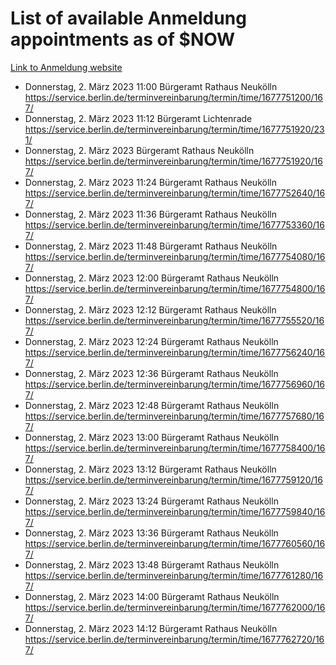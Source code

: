 # List of available Anmeldung appointments as of $NOW
[Link to Anmeldung website](https://service.berlin.de/terminvereinbarung/termin/tag.php?termin=1&anliegen[]=120686&dienstleisterlist=122210,122217,327316,122219,327312,122227,327314,122231,327346,122243,327348,122254,122252,329742,122260,329745,122262,329748,122271,327278,122273,327274,122277,327276,330436,122280,327294,122282,327290,122284,327292,122291,327270,122285,327266,122286,327264,122296,327268,150230,329760,122297,327286,122294,327284,122312,329763,122314,329775,122304,327330,122311,327334,122309,327332,317869,122281,327352,122279,329772,122283,122276,327324,122274,327326,122267,329766,122246,327318,122251,327320,122257,327322,122208,327298,122226,327300&herkunft=http%3A%2F%2Fservice.berlin.de%2Fdienstleistung%2F120686%2F)
- Donnerstag, 2. März 2023 11:00 Bürgeramt Rathaus Neukölln https://service.berlin.de/terminvereinbarung/termin/time/1677751200/167/
- Donnerstag, 2. März 2023 11:12 Bürgeramt Lichtenrade https://service.berlin.de/terminvereinbarung/termin/time/1677751920/231/
- Donnerstag, 2. März 2023  Bürgeramt Rathaus Neukölln https://service.berlin.de/terminvereinbarung/termin/time/1677751920/167/
- Donnerstag, 2. März 2023 11:24 Bürgeramt Rathaus Neukölln https://service.berlin.de/terminvereinbarung/termin/time/1677752640/167/
- Donnerstag, 2. März 2023 11:36 Bürgeramt Rathaus Neukölln https://service.berlin.de/terminvereinbarung/termin/time/1677753360/167/
- Donnerstag, 2. März 2023 11:48 Bürgeramt Rathaus Neukölln https://service.berlin.de/terminvereinbarung/termin/time/1677754080/167/
- Donnerstag, 2. März 2023 12:00 Bürgeramt Rathaus Neukölln https://service.berlin.de/terminvereinbarung/termin/time/1677754800/167/
- Donnerstag, 2. März 2023 12:12 Bürgeramt Rathaus Neukölln https://service.berlin.de/terminvereinbarung/termin/time/1677755520/167/
- Donnerstag, 2. März 2023 12:24 Bürgeramt Rathaus Neukölln https://service.berlin.de/terminvereinbarung/termin/time/1677756240/167/
- Donnerstag, 2. März 2023 12:36 Bürgeramt Rathaus Neukölln https://service.berlin.de/terminvereinbarung/termin/time/1677756960/167/
- Donnerstag, 2. März 2023 12:48 Bürgeramt Rathaus Neukölln https://service.berlin.de/terminvereinbarung/termin/time/1677757680/167/
- Donnerstag, 2. März 2023 13:00 Bürgeramt Rathaus Neukölln https://service.berlin.de/terminvereinbarung/termin/time/1677758400/167/
- Donnerstag, 2. März 2023 13:12 Bürgeramt Rathaus Neukölln https://service.berlin.de/terminvereinbarung/termin/time/1677759120/167/
- Donnerstag, 2. März 2023 13:24 Bürgeramt Rathaus Neukölln https://service.berlin.de/terminvereinbarung/termin/time/1677759840/167/
- Donnerstag, 2. März 2023 13:36 Bürgeramt Rathaus Neukölln https://service.berlin.de/terminvereinbarung/termin/time/1677760560/167/
- Donnerstag, 2. März 2023 13:48 Bürgeramt Rathaus Neukölln https://service.berlin.de/terminvereinbarung/termin/time/1677761280/167/
- Donnerstag, 2. März 2023 14:00 Bürgeramt Rathaus Neukölln https://service.berlin.de/terminvereinbarung/termin/time/1677762000/167/
- Donnerstag, 2. März 2023 14:12 Bürgeramt Rathaus Neukölln https://service.berlin.de/terminvereinbarung/termin/time/1677762720/167/
